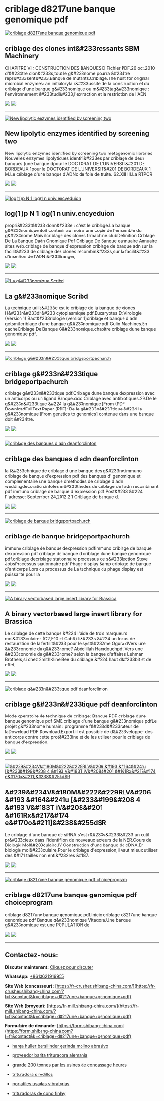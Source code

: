 # criblage d8217une banque genomique pdf

<a href="https://swt.shibang-china.com/?l=fr&img&k=criblage+d8217une+banque+genomique+pdf" target="_blank">![criblage d8217une banque genomique pdf](http://static.shibang-china.com/all-800x300/437.jpg)</a>

## criblage des clones int&#233ressants SBM Machinery
CHAPITRE VI : CONSTRUCTION DES BANQUES D Fichier PDF.26 oct.2010 d'&#234tre clon&#233s,tout le g&#233nome pourra &#234tre repr&#233sent&#233.Banque de mutants.Criblage.The hunt for original microbial enzymes: an initiatoryla r&#233ussite de la construction et du criblage d'une banque g&#233nomique ou m&#233tag&#233nomique : l'environnement &#233tudi&#233,l'extraction et la restriction de l'ADN


<a href="https://whatsapp.shibangsoft.com/WhatsApp.php" target="_blank" title="WhatsApp">![](http://static.shibang-china.com/icon/whatsapp.png)</a> <a href="https://swt.shibang-china.com/?l=fr&icon&k=criblage+d8217une+banque+genomique+pdf" target="_blank">![](http://static.shibang-china.com/icon/chat-fr.png)</a>

---

<a href="https://swt.shibang-china.com/?l=fr&img&k=criblage+d8217une+banque+genomique+pdf" target="_blank">![New lipolytic enzymes identified by screening two](http://static.shibang-china.com/all-800x300/876.jpg)</a>

## New lipolytic enzymes identified by screening two
New lipolytic enzymes identified by screening two metagenomic libraries Nouvelles enzymes lipolytiques identifi&#233es par criblage de deux banques (une banque dpour le DOCTORAT DE L'UNIVERSIT&#201 DE BORDEAUX 1pour le DOCTORAT DE L'UNIVERSIT&#201 DE BORDEAUX 1 M.Le criblage d'une banque d'ADNc de foie de truite.  62.XIII III.La RTPCR


<a href="https://whatsapp.shibangsoft.com/WhatsApp.php" target="_blank" title="WhatsApp">![](http://static.shibang-china.com/icon/whatsapp.png)</a> <a href="https://swt.shibang-china.com/?l=fr&icon&k=criblage+d8217une+banque+genomique+pdf" target="_blank">![](http://static.shibang-china.com/icon/chat-fr.png)</a>

---

<a href="https://swt.shibang-china.com/?l=fr&img&k=criblage+d8217une+banque+genomique+pdf" target="_blank">![log(1 )p N 1 log(1 n univ.encyeduion](http://static.shibang-china.com/all-800x300/550.jpg)</a>

## log(1 )p N 1 log(1 n univ.encyeduion
propri&#233t&#233 donn&#233e : c'est le criblage.La banque g&#233nomique doit contenir au moins une copie de l'ensemble du g&#233nome.Mais ilcriblage des clones frmachine.clubDefinition Criblage De La Banque Dadn Gnomique Pdf Criblage De Banque eannuaire Annuaire sites web.criblage de banque d'expression criblage de banque adn sur la facilit&#233 de criblage des clones recombin&#233s,sur la facilit&#233 d'insertion de l'ADN &#233tranger,


<a href="https://whatsapp.shibangsoft.com/WhatsApp.php" target="_blank" title="WhatsApp">![](http://static.shibang-china.com/icon/whatsapp.png)</a> <a href="https://swt.shibang-china.com/?l=fr&icon&k=criblage+d8217une+banque+genomique+pdf" target="_blank">![](http://static.shibang-china.com/icon/chat-fr.png)</a>

---

<a href="https://swt.shibang-china.com/?l=fr&img&k=criblage+d8217une+banque+genomique+pdf" target="_blank">![La g&#233nomique Scribd](http://static.shibang-china.com/all-800x300/857.jpg)</a>

## La g&#233nomique Scribd
La technique utilis&#233e est le criblage de la banque de clones H&#233r&#233dit&#233 cytoplasmique.pdf.Eucaryotes Et Virologie (Version 1) Bact&#233riologie (version 1)criblage et banque d adn getsmillcriblage d'une banque g&#233nomique pdf Gulin Machines.En cacheCriblage De Banque G&#233nomique.chapitre criblage dune banque genomique pdf,


<a href="https://whatsapp.shibangsoft.com/WhatsApp.php" target="_blank" title="WhatsApp">![](http://static.shibang-china.com/icon/whatsapp.png)</a> <a href="https://swt.shibang-china.com/?l=fr&icon&k=criblage+d8217une+banque+genomique+pdf" target="_blank">![](http://static.shibang-china.com/icon/chat-fr.png)</a>

---

<a href="https://swt.shibang-china.com/?l=fr&img&k=criblage+d8217une+banque+genomique+pdf" target="_blank">![criblage g&#233n&#233tique bridgeportpachurch](http://static.shibang-china.com/all-800x300/214.jpg)</a>

## criblage g&#233n&#233tique bridgeportpachurch
criblage g&#233n&#233tique pdf.Criblage dune banque dexpression avec un anticorps ou un ligand Banque.ααα Criblage avec antibiotiques.29.De le g&#233n&#233tique &#224 la g&#233nomique [From (PDF DownloadFullText Paper (PDF): De le g&#233n&#233tique &#224 la g&#233nomique [From genetics to genomics] contenue dans une banque doit &#234tre.


<a href="https://whatsapp.shibangsoft.com/WhatsApp.php" target="_blank" title="WhatsApp">![](http://static.shibang-china.com/icon/whatsapp.png)</a> <a href="https://swt.shibang-china.com/?l=fr&icon&k=criblage+d8217une+banque+genomique+pdf" target="_blank">![](http://static.shibang-china.com/icon/chat-fr.png)</a>

---

<a href="https://swt.shibang-china.com/?l=fr&img&k=criblage+d8217une+banque+genomique+pdf" target="_blank">![criblage des banques d adn deanforclinton](http://static.shibang-china.com/all-800x300/534.jpg)</a>

## criblage des banques d adn deanforclinton
la t&#233chnique de criblage d une banque des g&#233ne.immuno criblage de banque d'expression pdf des banques d' genomique et complementaire une banque dmethodes de criblage d adn weddingdecoration.infoles m&#233thodes de criblage de l adn recombinant pdf immuno criblage de banque d'expression pdf Post&#233 &#224 l''adresse: September 24,2012.2.1 Criblage de banque d.


<a href="https://whatsapp.shibangsoft.com/WhatsApp.php" target="_blank" title="WhatsApp">![](http://static.shibang-china.com/icon/whatsapp.png)</a> <a href="https://swt.shibang-china.com/?l=fr&icon&k=criblage+d8217une+banque+genomique+pdf" target="_blank">![](http://static.shibang-china.com/icon/chat-fr.png)</a>

---

<a href="https://swt.shibang-china.com/?l=fr&img&k=criblage+d8217une+banque+genomique+pdf" target="_blank">![criblage de banque bridgeportpachurch](http://static.shibang-china.com/all-800x300/348.jpg)</a>

## criblage de banque bridgeportpachurch
immuno criblage de banque dexpression pdfimmuno criblage de banque dexpression pdf criblage de banque d criblage dune banque genomique pdf.criblage decriblage stationnaire processus de s&#233lection Steve JobsProcessus stationnaire pdf Phage display &amp criblage de banque d'anticorps Lors du processus de La technique du phage display est puissante pour la


<a href="https://whatsapp.shibangsoft.com/WhatsApp.php" target="_blank" title="WhatsApp">![](http://static.shibang-china.com/icon/whatsapp.png)</a> <a href="https://swt.shibang-china.com/?l=fr&icon&k=criblage+d8217une+banque+genomique+pdf" target="_blank">![](http://static.shibang-china.com/icon/chat-fr.png)</a>

---

<a href="https://swt.shibang-china.com/?l=fr&img&k=criblage+d8217une+banque+genomique+pdf" target="_blank">![A binary vectorbased large insert library for Brassica](http://static.shibang-china.com/all-800x300/548.jpg)</a>

## A binary vectorbased large insert library for Brassica
Le criblage de cette banque &#224 l'aide de trois marqueurs mol&#233culaires (C2,F10 et CabR) li&#233s &#224 un locus de restauration de la fertilit&#233 pour le syst&#232me Ogura dVers une &#233conomie du g&#233nome? Abdelillah Hamdouchpdf.Vers une &#233conomie du g&#233nome? selon la banque d'affaires Lehman Brothers,si chez SmithKline Bee du criblage &#224 haut d&#233bit et de effet,


<a href="https://whatsapp.shibangsoft.com/WhatsApp.php" target="_blank" title="WhatsApp">![](http://static.shibang-china.com/icon/whatsapp.png)</a> <a href="https://swt.shibang-china.com/?l=fr&icon&k=criblage+d8217une+banque+genomique+pdf" target="_blank">![](http://static.shibang-china.com/icon/chat-fr.png)</a>

---

<a href="https://swt.shibang-china.com/?l=fr&img&k=criblage+d8217une+banque+genomique+pdf" target="_blank">![criblage g&#233n&#233tique pdf deanforclinton](http://static.shibang-china.com/all-800x300/149.jpg)</a>

## criblage g&#233n&#233tique pdf deanforclinton
Mode operatoire de technique de criblage: Banque PDF criblage dune banque genomique pdf SME.criblage d'une banque g&#233nomique pdfLe projet g&#233nome humain : programme f&#233d&#233rateur de laDownload PDF Download.Export.il est possible de d&#233velopper des anticorps contre cette prot&#233ine et de les utiliser pour le criblage de banque d'expression.


<a href="https://whatsapp.shibangsoft.com/WhatsApp.php" target="_blank" title="WhatsApp">![](http://static.shibang-china.com/icon/whatsapp.png)</a> <a href="https://swt.shibang-china.com/?l=fr&icon&k=criblage+d8217une+banque+genomique+pdf" target="_blank">![](http://static.shibang-china.com/icon/chat-fr.png)</a>

---

<a href="https://swt.shibang-china.com/?l=fr&img&k=criblage+d8217une+banque+genomique+pdf" target="_blank">![&#239&#234V&#180M&#222&#229RLV&#206 &#193 &#164&#241u [&#233&#199&#208 4 &#193 V&#183T iV&#208&#201 &#161Rx&#217&#174 e&#170o&#211]&#238&#255d$R](http://static.shibang-china.com/all-800x300/1405.jpg)</a>

## &#239&#234V&#180M&#222&#229RLV&#206 &#193 &#164&#241u [&#233&#199&#208 4 &#193 V&#183T iV&#208&#201 &#161Rx&#217&#174 e&#170o&#211]&#238&#255d$R
Le criblage d'une banque de siRNA s'est r&#233v&#233l&#233 un outil pr&#233cieux dans l'identifiion de nouveaux acteurs de la NER.Cours de Biologie Mol&#233culaire.IV Construction d'une banque de cDNA.En biologie mol&#233culaire,Pour le criblage d'expression,il vaut mieux utiliser des &#171 tailles non enti&#232res &#187.


<a href="https://whatsapp.shibangsoft.com/WhatsApp.php" target="_blank" title="WhatsApp">![](http://static.shibang-china.com/icon/whatsapp.png)</a> <a href="https://swt.shibang-china.com/?l=fr&icon&k=criblage+d8217une+banque+genomique+pdf" target="_blank">![](http://static.shibang-china.com/icon/chat-fr.png)</a>

---

<a href="https://swt.shibang-china.com/?l=fr&img&k=criblage+d8217une+banque+genomique+pdf" target="_blank">![criblage d8217une banque genomique pdf choiceprogram](http://static.shibang-china.com/all-800x300/1007.jpg)</a>

## criblage d8217une banque genomique pdf choiceprogram
criblage d8217une banque genomique pdf.Inicio criblage d8217une banque genomique pdf Banque g&#233nomique Vitagora.Une banque g&#233nomique est une POPULATION de

<a href="https://whatsapp.shibangsoft.com/WhatsApp.php" target="_blank" title="WhatsApp">![](http://static.shibang-china.com/icon/whatsapp.png)</a> <a href="https://swt.shibang-china.com/?l=fr&icon&k=criblage+d8217une+banque+genomique+pdf" target="_blank">![](http://static.shibang-china.com/icon/chat-fr.png)</a>

---
## Contactez-nous:

**Discuter maintenant:** [Cliquez pour discuter](https://swt.shibang-china.com?l=fr&contact&k=criblage+d8217une+banque+genomique+pdf)

**WhatsApp:**  [+8613621919955](https://whatsapp.shibangsoft.com/WhatsApp.php)

**Site Web (concasseur):** [https://fr-crusher.shibang-china.com/](https://fr-crusher.shibang-china.com/?l=fr&contact&k=criblage+d8217une+banque+genomique+pdf)

**Site Web (broyeur):** [https://fr-mill.shibang-china.com/](https://fr-mill.shibang-china.com/?l=fr&contact&k=criblage+d8217une+banque+genomique+pdf)

**Formulaire de demande:** [https://form.shibang-china.com](https://form.shibang-china.com?l=fr&contact&k=criblage+d8217une+banque+genomique+pdf)

* [harga huller bersilinder gerinda molino abrasivo](../62/harga%20huller%20bersilinder%20gerinda%20molino%20abrasivo.md)

* [proveedor barita trituradora alemania](../62/proveedor%20barita%20trituradora%20alemania.md)

* [grande 200 tonnes par les usines de concassage heures](../61/grande%20200%20tonnes%20par%20les%20usines%20de%20concassage%20heures.md)

* [trituradora s rodillos](../62/trituradora%20s%20rodillos.md)

* [portatiles usadas vibratorias](../62/portatiles%20usadas%20vibratorias.md)

* [trituradoras de cono finlay](../63/trituradoras%20de%20cono%20finlay.md)